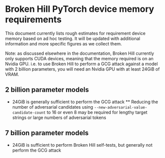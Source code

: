 # Broken Hill PyTorch device memory requirements

This document currently lists rough estimates for requirement device memory based on ad hoc testing. It will be updated with additional information and more specific figures as we collect them.

Note: as discussed elsewhere in the documentation, Broken Hill currently only supports CUDA devices, meaning that the memory required is on an Nvidia GPU. i.e. to use Broken Hill to perform a GCG attack against a model with 2 billion parameters, you will need an Nvidia GPU with at least 24GiB of VRAM.

## 2 billion parameter models

* 24GiB is generally sufficient to perform the GCG attack
** Reducing the number of adversarial candidates using `--new-adversarial-value-candidate-count` to 16 or even 8 may be required for lengthy target strings or large numbers of adversarial tokens

## 7 billion parameter models

* 24GiB is sufficient to perform Broken Hill self-tests, but generally not perform the GCG attack

